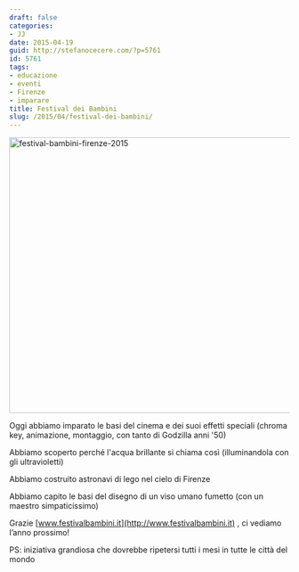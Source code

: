 ```yaml
---
draft: false
categories:
- JJ
date: 2015-04-19
guid: http://stefanocecere.com/?p=5761
id: 5761
tags:
- educazione
- eventi
- Firenze
- imparare
title: Festival dei Bambini
slug: /2015/04/festival-dei-bambini/
---
```


<img class="alignnone size-large wp-image-5762" src="http://stefanocecere.com/wp-content/uploads/sites/3/2015/04/festival-bambini-firenze-2015-1024x768.jpg" alt="festival-bambini-firenze-2015" width="660" height="495" srcset="http://stefanocecere.com/wp-content/uploads/sites/3/2015/04/festival-bambini-firenze-2015-1024x768.jpg 1024w, http://stefanocecere.com/wp-content/uploads/sites/3/2015/04/festival-bambini-firenze-2015-300x225.jpg 300w" sizes="(max-width: 660px) 100vw, 660px" />

Oggi abbiamo imparato le basi del cinema e dei suoi effetti speciali (chroma key, animazione, montaggio, con tanto di Godzilla anni '50)

Abbiamo scoperto perché l'acqua brillante si chiama così (illuminandola con gli ultravioletti)

Abbiamo costruito astronavi di lego nel cielo di Firenze

Abbiamo capito le basi del disegno di un viso umano fumetto (con un maestro simpaticissimo)

Grazie [www.festivalbambini.it](http://www.festivalbambini.it) , ci vediamo l’anno prossimo!

PS: iniziativa grandiosa che dovrebbe ripetersi tutti i mesi in tutte le città del mondo